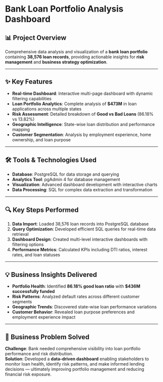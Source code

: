 # Bank Loan Portfolio Analysis Dashboard


## 📊 Project Overview
Comprehensive data analysis and visualization of a **bank loan portfolio** containing **38,576 loan records**, providing actionable insights for **risk management** and **business strategy optimization**.

---

## ✨ Key Features
- **Real-time Dashboard**: Interactive multi-page dashboard with dynamic filtering capabilities  
- **Loan Portfolio Analytics**: Complete analysis of **$473M** in loan applications across multiple states  
- **Risk Assessment**: Detailed breakdown of **Good vs Bad Loans** (86.18% vs 13.82%)  
- **Geographic Intelligence**: State-wise loan distribution and performance mapping  
- **Customer Segmentation**: Analysis by employment experience, home ownership, and loan purpose  

---

## 🛠️ Tools & Technologies Used
- **Database**: PostgreSQL for data storage and querying  
- **Analytics Tool**: pgAdmin 4 for database management  
- **Visualization**: Advanced dashboard development with interactive charts  
- **Data Processing**: SQL for complex data extraction and transformation  

---

## 🔍 Key Steps Performed
1. **Data Import**: Loaded 38,576 loan records into PostgreSQL database  
2. **Query Optimization**: Developed efficient SQL queries for real-time data retrieval  
3. **Dashboard Design**: Created multi-level interactive dashboards with filtering options  
4. **Performance Metrics**: Calculated KPIs including DTI ratios, interest rates, and loan statuses  

---

## 💡 Business Insights Delivered
- **Portfolio Health**: Identified **86.18% good loan ratio** with **$436M successfully funded**  
- **Risk Patterns**: Analyzed default rates across different customer segments  
- **Geographic Trends**: Discovered state-wise loan performance variations  
- **Customer Behavior**: Revealed loan purpose preferences and employment experience impact  

---

## 🎯 Business Problem Solved
**Challenge**: Bank needed comprehensive visibility into loan portfolio performance and risk distribution.  
**Solution**: Developed a **data-driven dashboard** enabling stakeholders to monitor loan health, identify risk patterns, and make informed lending decisions — ultimately improving portfolio management and reducing financial risk exposure.  
